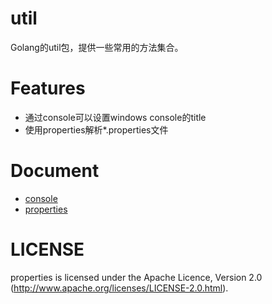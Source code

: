 util
==========

Golang的util包，提供一些常用的方法集合。  

Features
==========

 - 通过console可以设置windows console的title
 - 使用properties解析*.properties文件

Document
=========

- [console][1]
- [properties][2]


LICENSE
==========

properties is licensed under the Apache Licence, Version 2.0 (http://www.apache.org/licenses/LICENSE-2.0.html).


  [1]: https://github.com/admin100/util/tree/master/console
  [2]: https://github.com/admin100/util/tree/master/properties